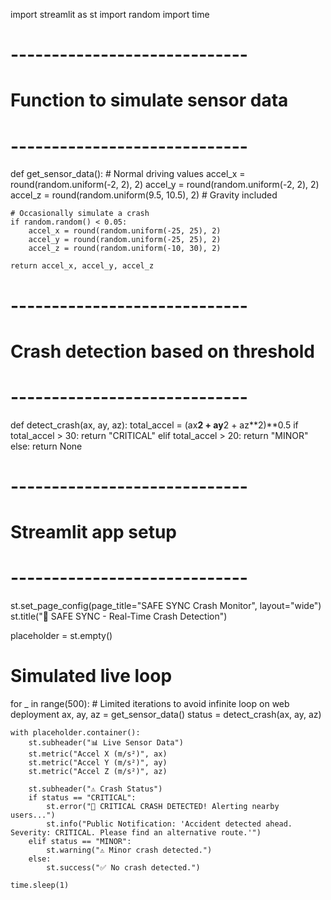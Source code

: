 import streamlit as st
import random
import time

# -----------------------------
# Function to simulate sensor data
# -----------------------------
def get_sensor_data():
    # Normal driving values
    accel_x = round(random.uniform(-2, 2), 2)
    accel_y = round(random.uniform(-2, 2), 2)
    accel_z = round(random.uniform(9.5, 10.5), 2)  # Gravity included

    # Occasionally simulate a crash
    if random.random() < 0.05:
        accel_x = round(random.uniform(-25, 25), 2)
        accel_y = round(random.uniform(-25, 25), 2)
        accel_z = round(random.uniform(-10, 30), 2)

    return accel_x, accel_y, accel_z

# -----------------------------
# Crash detection based on threshold
# -----------------------------
def detect_crash(ax, ay, az):
    total_accel = (ax**2 + ay**2 + az**2)**0.5
    if total_accel > 30:
        return "CRITICAL"
    elif total_accel > 20:
        return "MINOR"
    else:
        return None

# -----------------------------
# Streamlit app setup
# -----------------------------
st.set_page_config(page_title="SAFE SYNC Crash Monitor", layout="wide")
st.title("🚨 SAFE SYNC - Real-Time Crash Detection")

placeholder = st.empty()

# Simulated live loop
for _ in range(500):  # Limited iterations to avoid infinite loop on web deployment
    ax, ay, az = get_sensor_data()
    status = detect_crash(ax, ay, az)

    with placeholder.container():
        st.subheader("📊 Live Sensor Data")
        st.metric("Accel X (m/s²)", ax)
        st.metric("Accel Y (m/s²)", ay)
        st.metric("Accel Z (m/s²)", az)

        st.subheader("⚠️ Crash Status")
        if status == "CRITICAL":
            st.error("🚨 CRITICAL CRASH DETECTED! Alerting nearby users...")
            st.info("Public Notification: 'Accident detected ahead. Severity: CRITICAL. Please find an alternative route.'")
        elif status == "MINOR":
            st.warning("⚠️ Minor crash detected.")
        else:
            st.success("✅ No crash detected.")

    time.sleep(1)
